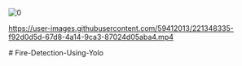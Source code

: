 ![0](https://user-images.githubusercontent.com/59412013/221348161-ecb34861-33d8-4ccd-a0dd-a0a57a0d006f.jpg)



https://user-images.githubusercontent.com/59412013/221348335-f92d0d5d-67d8-4a14-9ca3-87024d05aba4.mp4

#   F i r e - D e t e c t i o n - U s i n g - Y o l o  
 
